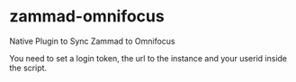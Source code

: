 # zammad-omnifocus
Native Plugin to Sync Zammad to Omnifocus

You need to set a login token, the url to the instance and your userid inside the script.
